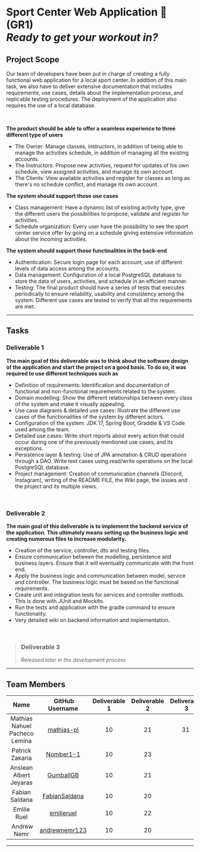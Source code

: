 # Sport Center Web Application 💪 (GR1) <br> _Ready to get your workout in?_

## Project Scope
Our team of developers have been put in charge of creating a fully functional web application for a local sport center. In addition of this main task, we also have to deliver extensive documentation that includes requirements, use cases, details about the implementation process, and replicable testing procedures. The deployment of the application also requires the use of a local database.

<br>

**The product should be able to offer a seamless experience to three different type of users**
* The Owner: Manage classes, instructors, in addition of being able to manage the activities schedule, in addition of managing all the existing accounts.
* The Instructors: Propose new activities, request for updates of his own schedule, view assigned activities, and manage its own account.
* The Clients: View available activities and register for classes as long as there's no schedule conflict, and manage its own account.

**The system should support those use cases**
* Class management: Have a dynamic list of existing activity type, give the different users the possibilities to propose, validate and register for activities.
* Schedule organization: Every user have the possibility to see the sport center service offer by going on a schedule giving extensive information about the incoming activities.

**The system should support those functinalities in the back-end**
* Authentication: Secure login page for each account, use of different levels of data access among the accounts.
* Data management: Configuration of a local PostgreSQL database to store the data of users, activities, and schedule in an efficient manner.
* Testing: The final product should have a series of tests that executes periodically to ensure reliability, usability and consistency among the system. Different use cases are tested to verify that all the requirements are met.

***

## Tasks
### Deliverable 1
**The main goal of this deliverable was to think about the software design of the application and start the project on a good basis. To do so, it was required to use different techniques such as**
* Definition of requirements: Identification and documentation of functional and non-functional requirements related to the system.
* Domain modelling: Show the different relationships between every class of the system and make it visually appealing.
* Use case diagrams & detailed use cases: Illustrate the different use cases of the functionalities of the system by different actors.
* Configuration of the system: JDK 17, Spring Boot, Graddle & VS Code used among the team.
* Detailed use cases: Write short reports about every action that could occur during one of the previously mentioned use cases, and its exceptions.
* Persistence layer & testing: Use of JPA annotation & CRUD operations through a DAO. Write test cases using read/write operations on the local PostgreSQL database.
* Project management: Creation of communication channels (Discord, Instagram), writing of the README FILE, the Wiki page, the issues and the project and its multiple views.

<br>

### Deliverable 2
**The main goal of this deliverable is to implement the backend service of the application. This ultimately means setting up the business logic and creating numerous files to increase modularity.**
* Creation of the service, controller, dto and testing files.
* Ensure communication between the modelling, persistence and business layers. Ensure that it will eventually communicate with the front end.
* Apply the business logic and communication between model, service and controller. The business logic must be based on the functional requirements.
* Create unit and integration tests for services and controller methods. This is done with JUnit and Mockito.
* Run the tests and application with the gradle command to ensure functionality.
* Very detailed wiki on backend information and implementation.

<br>

> ### Deliverable 3
> *Released later in the development process*

***

## Team Members
| Name | GitHub Username| Deliverable 1 | Deliverable 2 | Deliverable 3 | Total Hours |
| :----: | :----------------:| :---: | :---: | :---: | :---: |
| Mathias Nahuel Pacheco Lemina |[mathias-pl](https://github.com/mathias-pl)| 10 | 21 | 31 | 62 |
| Patrick Zakaria |[Nomber1-1](https://github.com/Nomber1-1)| 10 | 23 | | |
| Anslean Albert Jeyaras |[GumballGB](https://github.com/GumballGB)| 10 | 21 | | |
| Fabian Saldana |[FabianSaldana](https://github.com/FabianSaldana)| 10 | 20 | | |
| Emilie Ruel |[emilieruel](https://github.com/emilieruel)| 10 | 22 | | |
| Andrew Nemr |[andrewnemr123](https://github.com/andrewnemr123)| 10 | 20 | | |

***
